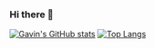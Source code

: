 ### Hi there 👋

<!--
**Gavinok/gavinok** is a ✨ _special_ ✨ repository because its `README.md` (this file) appears on your GitHub profile.

Here are some ideas to get you started:

- 🔭 I’m currently working on ...
- 🌱 I’m currently learning ...
- 👯 I’m looking to collaborate on ...
- 🤔 I’m looking for help with ...
- 💬 Ask me about ...
- 📫 How to reach me: ...
- 😄 Pronouns: ...
- ⚡ Fun fact: ...
-->
[![Gavin's GitHub stats](https://github-readme-stats.vercel.app/api?username=gavinok)](https://github.com/anuraghazra/github-readme-stats)
[![Top Langs](https://github-readme-stats.vercel.app/api/top-langs/?username=gavinok&layout=compact&exclude=dwm)](https://github.com/anuraghazra/github-readme-stats)
